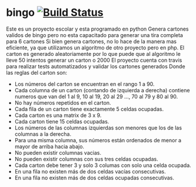 # bingo [![Build Status](https://travis-ci.com/UberSquid/bingo.svg?branch=master)](https://travis-ci.com/UberSquid/bingo)
Este es un proyecto escolar y esta programado en python 
Genera cartones validos de bingo pero no esta capacitado para generar una tira completa para 6 cartones
Si bien genera cartones, no lo hace de la manera mas eficiente, ya que utilizamos un algoritmo de otro proyecto pero en php.
El carton es generado aleatoriamente por lo que puede que al algoritmo le lleve 50 intentos generar un carton o 2000 
El proyecto cuenta con travis para realizar tests automatizados y validar los cartones generados
Donde las reglas del carton son: 
- Los números del carton se encuentran en el rango 1 a 90.
- Cada columna de un carton (contando de izquierda a derecha) contiene numeros que van del 1 al 9, 10 al 19, 20 al 29 ..., 70 al 79 y 80 al 90.
- No hay números repetidos en el carton.
- Cada fila de un carton tiene exactamente 5 celdas ocupadas.
- Cada carton es una matrix de 3 x 9.
- Cada carton tiene 15 celdas ocupadas.
- Los números de las columnas izquierdas son menores que los de las columnas a la derecha.
- Para una misma columna, sus números están ordenados de menor a mayor de arriba hacia abajo.
- No pueden existir columnas vacias.
- No pueden existir columnas con sus tres celdas ocupadas.
- Cada carton debe tener 3 y solo 3 columas con solo una celda ocupada.
- En una fila no existen más de dos celdas vacías consecutivas.
- En una fila no existen más de dos celdas ocupadas consecutivas.

